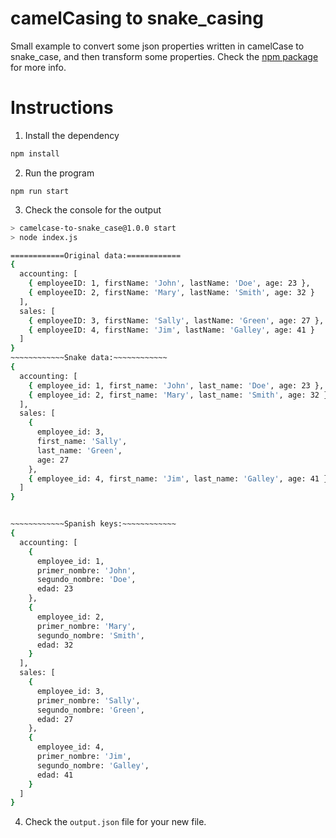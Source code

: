# camelCasing to snake_casing

Small example to convert some json properties written in camelCase to snake_case, and then transform some properties.
Check the [npm package](https://www.npmjs.com/package/snakecase-keys) for more info.

# Instructions

1. Install the dependency

``` bash
npm install
```

2. Run the program
```
npm run start
```
3. Check the console for the output
```bash
> camelcase-to-snake_case@1.0.0 start
> node index.js

============Original data:============
{
  accounting: [
    { employeeID: 1, firstName: 'John', lastName: 'Doe', age: 23 },
    { employeeID: 2, firstName: 'Mary', lastName: 'Smith', age: 32 }
  ],
  sales: [
    { employeeID: 3, firstName: 'Sally', lastName: 'Green', age: 27 },
    { employeeID: 4, firstName: 'Jim', lastName: 'Galley', age: 41 }
  ]
}
~~~~~~~~~~~~Snake data:~~~~~~~~~~~~
{
  accounting: [
    { employee_id: 1, first_name: 'John', last_name: 'Doe', age: 23 },
    { employee_id: 2, first_name: 'Mary', last_name: 'Smith', age: 32 }
  ],
  sales: [
    {
      employee_id: 3,
      first_name: 'Sally',
      last_name: 'Green',
      age: 27
    },
    { employee_id: 4, first_name: 'Jim', last_name: 'Galley', age: 41 }
  ]
}


~~~~~~~~~~~~Spanish keys:~~~~~~~~~~~~
{
  accounting: [
    {
      employee_id: 1,
      primer_nombre: 'John',
      segundo_nombre: 'Doe',
      edad: 23
    },
    {
      employee_id: 2,
      primer_nombre: 'Mary',
      segundo_nombre: 'Smith',
      edad: 32
    }
  ],
  sales: [
    {
      employee_id: 3,
      primer_nombre: 'Sally',
      segundo_nombre: 'Green',
      edad: 27
    },
    {
      employee_id: 4,
      primer_nombre: 'Jim',
      segundo_nombre: 'Galley',
      edad: 41
    }
  ]
}
```

4. Check the `output.json` file for your new file.